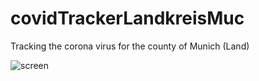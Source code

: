 # covidTrackerLandkreisMuc
Tracking the corona virus for the county of Munich (Land)

![screen](https://github.com/andrewneilclarke/covidTrackerLandkreisMuc/main/coronaTracker.png?raw=true)
